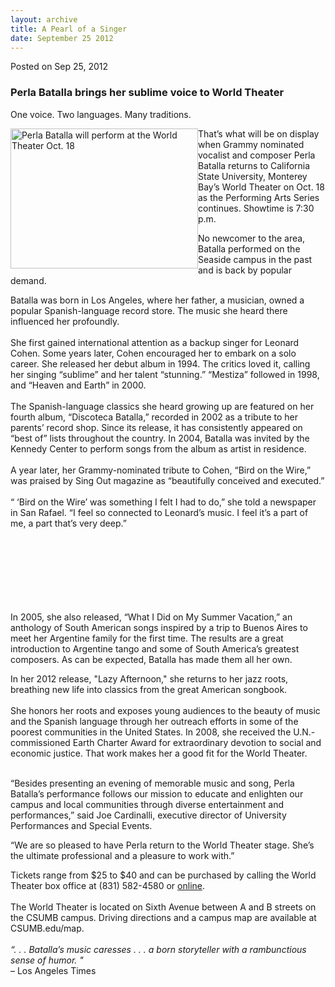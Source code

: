 ```yaml
---
layout: archive
title: A Pearl of a Singer
date: September 25 2012
---
```





<span class="date">Posted on Sep 25, 2012    </span>
<h3>Perla Batalla brings her sublime voice to World Theater</h3>
<p>One voice. Two languages. Many traditions.</p>
<p><img alt="Perla Batalla will perform at the World Theater Oct. 18" src="http://news.csumb.edu/sites/default/files/65/attachments/news/images/perla_for_web.jpg" style="float:left; width:300px; height:224px">That&#x2019;s what will be
on display when Grammy nominated vocalist and composer Perla
Batalla returns to California State University, Monterey Bay&#x2019;s
World Theater on Oct. 18 as the Performing Arts Series continues.
Showtime is 7:30 p.m.</img></p>
<p>No newcomer to the area, Batalla performed on the Seaside campus
in the past and is back by popular demand.</p>
<p>Batalla was born in Los Angeles, where her father, a musician,
owned a popular Spanish-language record store. The music she heard
there influenced her profoundly.<br>
<br>
She first gained international attention as a backup singer for
Leonard Cohen. Some years later, Cohen encouraged her to embark on
a solo career. She released her debut album in 1994. The critics
loved it, calling her singing &#x201C;sublime&#x201D; and her talent &#x201C;stunning.&#x201D;
&#x201C;Mestiza&#x201D; followed in 1998, and &#x201C;Heaven and Earth&#x201D; in 2000.<br>
<br>
The Spanish-language classics she heard growing up are featured on
her fourth album, &#x201C;Discoteca Batalla,&#x201D; recorded in 2002 as a
tribute to her parents&#x2019; record shop. Since its release, it has
consistently appeared on &#x201C;best of&#x201D; lists throughout the country. In
2004, Batalla was invited by the Kennedy Center to perform songs
from the album as artist in residence.<br>
<br>
A year later, her Grammy-nominated tribute to Cohen, &#x201C;Bird on the
Wire,&#x201D; was praised by Sing Out magazine as &#x201C;beautifully conceived
and executed.&#x201D;<br>
<br>
&#x201C; &#x2018;Bird on the Wire&#x2019; was something I felt I had to do,&#x201D; she told a
newspaper in San Rafael. &#x201C;I feel so connected to Leonard&#x2019;s music. I
feel it&#x2019;s a part of me, a part that&#x2019;s very deep.&#x201D;</br></br></br></br></br></br></br></br></p>
<p>In 2005, she also released, &#x201C;What I Did on My Summer Vacation,&#x201D;
an anthology of South American songs inspired by a trip to Buenos
Aires to meet her Argentine family for the first time. The results
are a great introduction to Argentine tango and some of South
America&#x2019;s greatest composers. As can be expected, Batalla has made
them all her own.</p>
<p>In her 2012 release, &quot;Lazy Afternoon,&quot; she returns to her jazz
roots, breathing new life into classics from the great American
songbook.<br>
<br>
She honors her roots and exposes young audiences to the beauty of
music and the Spanish language through her outreach efforts in some
of the poorest communities in the United States. In 2008, she
received the U.N.- commissioned Earth Charter Award for
extraordinary devotion to social and economic justice. That work
makes her a good fit for the World Theater.</br></br></p>
<p>&#x201C;Besides presenting an evening of memorable music and song,
Perla Batalla&#x2019;s performance follows our mission to educate and
enlighten our campus and local communities through diverse
entertainment and performances,&#x201D; said Joe Cardinalli, executive
director of University Performances and Special Events.</p>
<p>&#x201C;We are so pleased to have Perla return to the World Theater
stage. She&#x2019;s the ultimate professional and a pleasure to work
with.&#x201D;</p>
<p>Tickets range from $25 to $40 and can be purchased by calling
the World Theater box office at (831) 582-4580 or <a href="http://csumb.edu/worldtheater" rel="nofollow">online</a>.<br>
<br>
The World Theater is located on Sixth Avenue between A and B
streets on the CSUMB campus. Driving directions and a campus map
are available at CSUMB.edu/map.<br>
<br>
<em>&#x201C;. . . Batalla&#x2019;s music caresses . . . a born storyteller with a
rambunctious sense of humor. &quot;</em><br>
&#x2013; Los Angeles Times<br>
&#xA0;</br></br></br></br></br></br></p>





